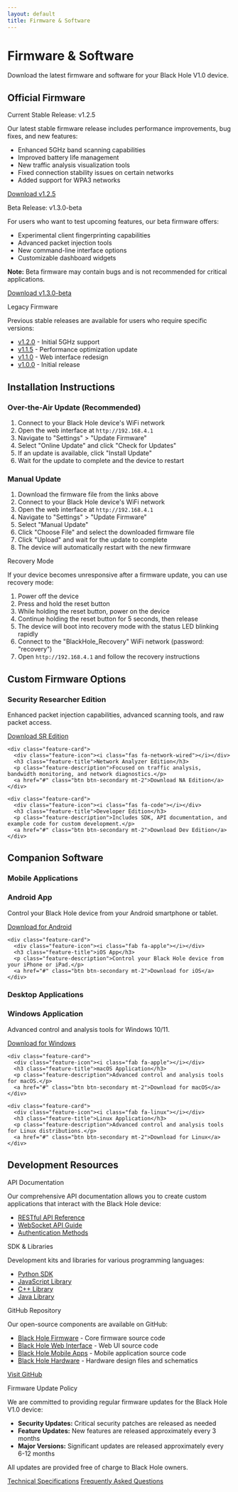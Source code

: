 ```yaml
---
layout: default
title: Firmware & Software
---
```


<div class="hero fade-in">
  <h1>Firmware & Software</h1>
  <p>Download the latest firmware and software for your Black Hole V1.0 device.</p>
</div>

<section class="fade-in">
  <h2 class="section-title">Official Firmware</h2>
  
  <div class="faq-item">
    <p class="faq-question">Current Stable Release: v1.2.5</p>
    <div class="faq-answer">
      <p>Our latest stable firmware release includes performance improvements, bug fixes, and new features:</p>
      <ul>
        <li>Enhanced 5GHz band scanning capabilities</li>
        <li>Improved battery life management</li>
        <li>New traffic analysis visualization tools</li>
        <li>Fixed connection stability issues on certain networks</li>
        <li>Added support for WPA3 networks</li>
      </ul>
      <a href="#" class="btn btn-secondary mt-2">Download v1.2.5</a>
    </div>
  </div>
  
  <div class="faq-item">
    <p class="faq-question">Beta Release: v1.3.0-beta</p>
    <div class="faq-answer">
      <p>For users who want to test upcoming features, our beta firmware offers:</p>
      <ul>
        <li>Experimental client fingerprinting capabilities</li>
        <li>Advanced packet injection tools</li>
        <li>New command-line interface options</li>
        <li>Customizable dashboard widgets</li>
      </ul>
      <p><strong>Note:</strong> Beta firmware may contain bugs and is not recommended for critical applications.</p>
      <a href="#" class="btn btn-secondary mt-2">Download v1.3.0-beta</a>
    </div>
  </div>
  
  <div class="faq-item">
    <p class="faq-question">Legacy Firmware</p>
    <div class="faq-answer">
      <p>Previous stable releases are available for users who require specific versions:</p>
      <ul>
        <li><a href="#">v1.2.0</a> - Initial 5GHz support</li>
        <li><a href="#">v1.1.5</a> - Performance optimization update</li>
        <li><a href="#">v1.1.0</a> - Web interface redesign</li>
        <li><a href="#">v1.0.0</a> - Initial release</li>
      </ul>
    </div>
  </div>
</section>

<section class="fade-in">
  <h2 class="section-title">Installation Instructions</h2>
  
  <h3>Over-the-Air Update (Recommended)</h3>
  <ol>
    <li>Connect to your Black Hole device's WiFi network</li>
    <li>Open the web interface at <code>http://192.168.4.1</code></li>
    <li>Navigate to "Settings" > "Update Firmware"</li>
    <li>Select "Online Update" and click "Check for Updates"</li>
    <li>If an update is available, click "Install Update"</li>
    <li>Wait for the update to complete and the device to restart</li>
  </ol>
  
  <h3>Manual Update</h3>
  <ol>
    <li>Download the firmware file from the links above</li>
    <li>Connect to your Black Hole device's WiFi network</li>
    <li>Open the web interface at <code>http://192.168.4.1</code></li>
    <li>Navigate to "Settings" > "Update Firmware"</li>
    <li>Select "Manual Update"</li>
    <li>Click "Choose File" and select the downloaded firmware file</li>
    <li>Click "Upload" and wait for the update to complete</li>
    <li>The device will automatically restart with the new firmware</li>
  </ol>
  
  <div class="faq-item">
    <p class="faq-question">Recovery Mode</p>
    <div class="faq-answer">
      <p>If your device becomes unresponsive after a firmware update, you can use recovery mode:</p>
      <ol>
        <li>Power off the device</li>
        <li>Press and hold the reset button</li>
        <li>While holding the reset button, power on the device</li>
        <li>Continue holding the reset button for 5 seconds, then release</li>
        <li>The device will boot into recovery mode with the status LED blinking rapidly</li>
        <li>Connect to the "BlackHole_Recovery" WiFi network (password: "recovery")</li>
        <li>Open <code>http://192.168.4.1</code> and follow the recovery instructions</li>
      </ol>
    </div>
  </div>
</section>

<section class="fade-in">
  <h2 class="section-title">Custom Firmware Options</h2>
  
  <div class="features-grid">
    <div class="feature-card">
      <div class="feature-icon"><i class="fas fa-shield-alt"></i></div>
      <h3 class="feature-title">Security Researcher Edition</h3>
      <p class="feature-description">Enhanced packet injection capabilities, advanced scanning tools, and raw packet access.</p>
      <a href="#" class="btn btn-secondary mt-2">Download SR Edition</a>
    </div>
    
    <div class="feature-card">
      <div class="feature-icon"><i class="fas fa-network-wired"></i></div>
      <h3 class="feature-title">Network Analyzer Edition</h3>
      <p class="feature-description">Focused on traffic analysis, bandwidth monitoring, and network diagnostics.</p>
      <a href="#" class="btn btn-secondary mt-2">Download NA Edition</a>
    </div>
    
    <div class="feature-card">
      <div class="feature-icon"><i class="fas fa-code"></i></div>
      <h3 class="feature-title">Developer Edition</h3>
      <p class="feature-description">Includes SDK, API documentation, and example code for custom development.</p>
      <a href="#" class="btn btn-secondary mt-2">Download Dev Edition</a>
    </div>
  </div>
</section>

<section class="fade-in">
  <h2 class="section-title">Companion Software</h2>
  
  <h3>Mobile Applications</h3>
  <div class="features-grid">
    <div class="feature-card">
      <div class="feature-icon"><i class="fab fa-android"></i></div>
      <h3 class="feature-title">Android App</h3>
      <p class="feature-description">Control your Black Hole device from your Android smartphone or tablet.</p>
      <a href="#" class="btn btn-secondary mt-2">Download for Android</a>
    </div>
    
    <div class="feature-card">
      <div class="feature-icon"><i class="fab fa-apple"></i></div>
      <h3 class="feature-title">iOS App</h3>
      <p class="feature-description">Control your Black Hole device from your iPhone or iPad.</p>
      <a href="#" class="btn btn-secondary mt-2">Download for iOS</a>
    </div>
  </div>
  
  <h3>Desktop Applications</h3>
  <div class="features-grid">
    <div class="feature-card">
      <div class="feature-icon"><i class="fab fa-windows"></i></div>
      <h3 class="feature-title">Windows Application</h3>
      <p class="feature-description">Advanced control and analysis tools for Windows 10/11.</p>
      <a href="#" class="btn btn-secondary mt-2">Download for Windows</a>
    </div>
    
    <div class="feature-card">
      <div class="feature-icon"><i class="fab fa-apple"></i></div>
      <h3 class="feature-title">macOS Application</h3>
      <p class="feature-description">Advanced control and analysis tools for macOS.</p>
      <a href="#" class="btn btn-secondary mt-2">Download for macOS</a>
    </div>
    
    <div class="feature-card">
      <div class="feature-icon"><i class="fab fa-linux"></i></div>
      <h3 class="feature-title">Linux Application</h3>
      <p class="feature-description">Advanced control and analysis tools for Linux distributions.</p>
      <a href="#" class="btn btn-secondary mt-2">Download for Linux</a>
    </div>
  </div>
</section>

<section class="fade-in">
  <h2 class="section-title">Development Resources</h2>
  
  <div class="faq-item">
    <p class="faq-question">API Documentation</p>
    <div class="faq-answer">
      <p>Our comprehensive API documentation allows you to create custom applications that interact with the Black Hole device:</p>
      <ul>
        <li><a href="#">RESTful API Reference</a></li>
        <li><a href="#">WebSocket API Guide</a></li>
        <li><a href="#">Authentication Methods</a></li>
      </ul>
    </div>
  </div>
  
  <div class="faq-item">
    <p class="faq-question">SDK & Libraries</p>
    <div class="faq-answer">
      <p>Development kits and libraries for various programming languages:</p>
      <ul>
        <li><a href="#">Python SDK</a></li>
        <li><a href="#">JavaScript Library</a></li>
        <li><a href="#">C++ Library</a></li>
        <li><a href="#">Java Library</a></li>
      </ul>
    </div>
  </div>
  
  <div class="faq-item">
    <p class="faq-question">GitHub Repository</p>
    <div class="faq-answer">
      <p>Our open-source components are available on GitHub:</p>
      <ul>
        <li><a href="#">Black Hole Firmware</a> - Core firmware source code</li>
        <li><a href="#">Black Hole Web Interface</a> - Web UI source code</li>
        <li><a href="#">Black Hole Mobile Apps</a> - Mobile application source code</li>
        <li><a href="#">Black Hole Hardware</a> - Hardware design files and schematics</li>
      </ul>
      <a href="https://github.com/blackhole" class="btn btn-secondary mt-2">Visit GitHub</a>
    </div>
  </div>
</section>

<div class="faq-item fade-in mt-5">
  <p class="faq-question">Firmware Update Policy</p>
  <div class="faq-answer">
    <p>We are committed to providing regular firmware updates for the Black Hole V1.0 device:</p>
    <ul>
      <li><strong>Security Updates:</strong> Critical security patches are released as needed</li>
      <li><strong>Feature Updates:</strong> New features are released approximately every 3 months</li>
      <li><strong>Major Versions:</strong> Significant updates are released approximately every 6-12 months</li>
    </ul>
    <p>All updates are provided free of charge to Black Hole owners.</p>
  </div>
</div>

<div class="btn-group mt-5 fade-in">
  <a href="{{ '/specs' | relative_url }}" class="btn">Technical Specifications</a>
  <a href="{{ '/faq' | relative_url }}" class="btn btn-secondary">Frequently Asked Questions</a>
</div>
